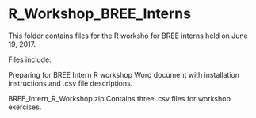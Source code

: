 # R_Workshop_BREE_Interns

This folder contains files for the R worksho for BREE interns held on June 19, 2017. 

Files include: 

Preparing for BREE Intern R workshop   Word document with installation instructions and .csv file descriptions.

BREE_Intern_R_Workshop.zip             Contains three .csv files for workshop exercises.
